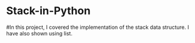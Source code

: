 # Stack-in-Python

#In this project, I covered the implementation of the stack data structure. I have also shown using list.